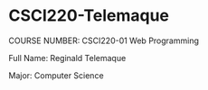 # CSCI220-Telemaque

COURSE NUMBER: CSCI220-01 Web Programming

Full Name: Reginald Telemaque

Major: Computer Science
